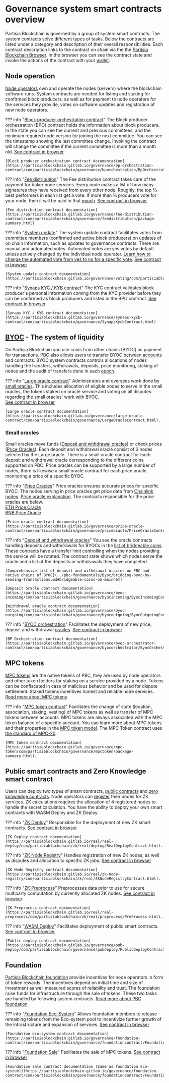 # Governance system smart contracts overview

Partisia Blockchain is governed by a group of system smart contracts. The system
contracts solve different types of tasks. Below the contracts are listed under a category and description of
their overall responsibilities. Each contract description links to the contract on chain via the
the [Partisia Blockchain Browser](https://browser.partisiablockchain.com/). In the browser you can see the contract state and
invoke the actions of the contract with your [wallet](https://snaps.metamask.io/snap/npm/partisiablockchain/snap/).


## Node operation

[Node operators](../node-operations/start-running-a-node.md) own and operate
the nodes (servers) where the blockchain software runs. System contracts are needed for listing and staking for 
confirmed block producers, as well as for payment to node operators for the services they provide, votes on software updates and registration of new node operators.

??? info "[Block producer orchestration contract](https://browser.partisiablockchain.com/contracts/04203b77743ad0ca831df9430a6be515195733ad91)"
    The Block producer orchestration (BPO) contract holds the information about block producers. In the state you can see
    the current and previous committees, and the minimum required node version for joining the next committee. You can see the timestamp showing the last committee change. Invoking the
    contract will change the committee if the current committee is more than a month old. [See contract in browser](https://browser.partisiablockchain.com/contracts/04203b77743ad0ca831df9430a6be515195733ad91)
    
    [Block producer orchestration contract documentation](https://partisiablockchain.gitlab.io/governance/bp-orchestration-contract/com/partisiablockchain/governance/bporchestration/BpOrchestrationContract.html)


??? info "[Fee distribution](https://browser.partisiablockchain.com/contracts/04fe17d1009372c8ed3ac5b790b32e349359c2c7e9)"
    The Fee distribution contract takes care of the payment for baker node services. Every node makes a list of how many
    signatures they have received from every other node. Roughly, the top ⅔ best performers in each list get a vote. If more
    than ⅓ producers vote for your node, then it will be paid in that [epoch](dictionary.md#epoch). [See contract in browser](https://browser.partisiablockchain.com/contracts/04fe17d1009372c8ed3ac5b790b32e349359c2c7e9)

    [Fee distribution contract documentation](https://partisiablockchain.gitlab.io/governance/fee-distribution-contract/com/partisiablockchain/governance/feedistribution/package-summary.html)

??? info "[System update](https://browser.partisiablockchain.com/contracts/04c5f00d7c6d70c3d0919fd7f81c7b9bfe16063620)"
    The system update contract facilitates votes from committee members (confirmed and active block producers) on updates of
    on chain information, such as updates to governance contracts. There are manual and automated votes. Automated votes are
    yes votes by default unless actively changed by the individual node operator. [Learn how to change the automated vote from yes to no for a specific vote](../node-operations/how-system-updates-and-voting-work.md). [See contract in browser](https://browser.partisiablockchain.com/contracts/04c5f00d7c6d70c3d0919fd7f81c7b9bfe16063620)

    [System update contract documentation](https://partisiablockchain.gitlab.io/governance/voting/com/partisiablockchain/governance/voting/VotingContract.html)

??? info "[Synaps KYC / KYB contract](https://browser.partisiablockchain.com/contracts/014aeb24bb43eb1d62c0cebf2a1318e63e35e53f96)"
    The KYC contract validates block producer's personal information coming from the KYC provider before they can be
    confirmed as block producers and listed in the BPO contract. [See contract in browser](https://browser.partisiablockchain.com/contracts/014aeb24bb43eb1d62c0cebf2a1318e63e35e53f96)

    [Synaps KYC / KYB contract documentation](https://partisiablockchain.gitlab.io/governance/synaps-kycb-contract/com/partisiablockchain/governance/SynapsKycbContract.html)

## [BYOC](../pbc-fundamentals/byoc/introduction-to-byoc.md) - The system of liquidity

On Partisia Blockchain you use coins from other chains (BYOC) as payment for transactions. PBC also allows users to
transfer BYOC between [accounts](create-an-account.md) and contracts. BYOC system contracts controls allocations of nodes handling the
transfers, withdrawals, deposits, price monitoring, staking of nodes and the audit of transfers done in each [epoch](dictionary.md#epoch).

??? info "[Large oracle contract](https://browser.partisiablockchain.com/contracts/04f1ab744630e57fb9cfcd42e6ccbf386977680014)"
    Administrates and oversees work done by [small oracles](../pbc-fundamentals/dictionary.md#small-oracle). This includes allocation of eligible nodes to serve in the small oracles, the tokens staked on oracle service and voting on all disputes regarding the small oracles' work with BYOC.   
    [See contract in browser](https://browser.partisiablockchain.com/contracts/04f1ab744630e57fb9cfcd42e6ccbf386977680014)    

    [Large oracle contract documentation](https://partisiablockchain.gitlab.io/governance/large-oracle-contract/com/partisiablockchain/governance/LargeOracleContract.html).

### Small oracles

Small oracles move funds ([Deposit and withdrawal oracles](https://partisiablockchain.gitlab.io/documentation/node-operations/oracles-on-partisia-blockchain.html#what-is-a-small-oracle)) or check prices ([Price Oracles](../pbc-fundamentals/dictionary.md#price-oracle)). Each deposit and withdrawal oracle consist of 3 nodes selected by the Large oracle. There is a small oracle contract for each deposit and withdrawal oracle corresponding to the different coins supported on PBC. Price oracles can be supported by a large number of nodes, there is likewise a small oracle contract for each price oracle monitoring a price of a specific BYOC.

??? info "[Price Oracles](../pbc-fundamentals/dictionary.md#price-oracle)"
    Price oracles ensures accurate prices for specific BYOC. The nodes serving in price oracles get price data from [Chainlink nodes](https://docs.chain.link/data-feeds/price-feeds). [Price oracle explanation](../pbc-fundamentals/dictionary.md#price-oracle). The contracts responsible for the price oracles are below.    
    [ETH Price Oracle](https://browser.partisiablockchain.com/contracts/0485010babcdb7aa56a0da57a840d81e2ea5f5705d)    
    [BNB Price Oracle](https://browser.partisiablockchain.com/contracts/049abfc6e763e8115e886fd1f7811944f43b533c39)

    [Price oracle contract documentation](https://partisiablockchain.gitlab.io/governance/price-oracle-contract/com/partisiablockchain/governance/priceoracle/PriceOracleContract.html).


??? info "[Deposit and withdrawal oracles](https://partisiablockchain.gitlab.io/documentation/node-operations/oracles-on-partisia-blockchain.html#what-is-a-small-oracle)"
    You see the oracle contracts handling deposits and withdrawals for BYOCs in the [list of bridgeable coins](../pbc-fundamentals/byoc/bridging-byoc-by-sending-transactions.md#bridgeable-coins-on-mainnet). These contracts have a transfer limit controlling when the nodes providing the service will be rotated. The
    contract state shows which nodes serve the oracle and a list of the deposits or withdrawals they have completed. 

    [Comprehensive list of deposit and withdrawal oracles on PBC and native chains of BYOC](../pbc-fundamentals/byoc/bridging-byoc-by-sending-transactions.md#bridgeable-coins-on-mainnet) 

    [Deposit oracle contract documentation](https://partisiablockchain.gitlab.io/governance/byoc-incoming/com/partisiablockchain/governance/byocincoming/ByocIncomingContract.html).

    [Withdrawal oracle contract documentation](https://partisiablockchain.gitlab.io/governance/byoc-outgoing/com/partisiablockchain/governance/byocoutgoing/ByocOutgoingContract.html).

??? info "[BYOC orchestration](https://browser.partisiablockchain.com/contracts/0458ff0a290e2fe847b23a364925799d1c53c8b36b)"
    Facilitates the deployment of new price, deposit and withdrawal [oracles](../node-operations/run-a-deposit-or-withdrawal-oracle-node.md). [See contract in browser](https://browser.partisiablockchain.com/contracts/0458ff0a290e2fe847b23a364925799d1c53c8b36b)
    
    [BP Orchestration contract documentation](https://partisiablockchain.gitlab.io/governance/byoc-orchestrator-contract/com/partisiablockchain/governance/byocorchestrator/ByocOrchestratorContract.html).


## MPC tokens

[MPC tokens](dictionary.md#mpc-token) are the native tokens of PBC, they are used by node operators and other token holders for staking on a service
provided by a node. Tokens can be confiscated in case of malicious behavior and be used for dispute settlement. Staked
tokens incentives honest and reliable node services. [Read more about MPC tokens](dictionary.md#mpc-token)

??? info "[MPC token contract](https://browser.partisiablockchain.com/contracts/01a4082d9d560749ecd0ffa1dcaaaee2c2cb25d881)"
    Facilitates the change of state (location, association, staking, vesting) of MPC tokens as well as transfer of MPC
    tokens between accounts. MPC tokens are always associated with the MPC token balance of a specific account. You can
    learn more about MPC tokens and their properties in the [MPC token model](mpc-token-model-and-account-elements.md). The MPC Token contract uses [the standard of MPC-20](../smart-contracts/integration/mpc-20-token-contract.md). 

    [MPC token contract documentation](https://partisiablockchain.gitlab.io/governance/mpc-token/com/partisiablockchain/governance/mpctoken/package-summary.html).

## Public smart contracts and Zero Knowledge smart contract

Users can deploy two types of smart contracts, [public contracts](../smart-contracts/what-is-a-smart-contract.md) and [zero knowledge contracts](../smart-contracts/zk-smart-contracts/zk-smart-contracts.md). Node operators can [register](https://browser.partisiablockchain.com/contracts/01a2020bb33ef9e0323c7a3210d5cb7fd492aa0d65/registerAsZkNode) their nodes for ZK services. ZK calculations requires the allocation of 4 registered nodes to handle the
secret calculation. You have the ability to deploy your own smart contracts with WASM Deploy and ZK Deploy.

??? info "[ZK Deploy](https://browser.partisiablockchain.com/contracts/018bc1ccbb672b87710327713c97d43204905082cb)"
    Responsible for the deployment of new ZK smart contracts. [See contract in browser](https://browser.partisiablockchain.com/contracts/018bc1ccbb672b87710327713c97d43204905082cb)

    [ZK Deploy contract documentation](https://partisiablockchain.gitlab.io/real/real-deploy/com/partisiablockchain/zk/real/deploy/RealDeployContract.html).

??? info "[ZK Node Registry](https://browser.partisiablockchain.com/contracts/01a2020bb33ef9e0323c7a3210d5cb7fd492aa0d65)"
    Handles registration of new ZK nodes, as well as disputes and allocation to specific ZK jobs. [See contract in browser](https://browser.partisiablockchain.com/contracts/01a2020bb33ef9e0323c7a3210d5cb7fd492aa0d65)
    
    [ZK Node Registry contract documentation](https://partisiablockchain.gitlab.io/real/zk-node-registry/com/partisiablockchain/zk/real/ZkNodeRegistryContract.html).

??? info "[ZK Preprocess](https://browser.partisiablockchain.com/contracts/01385fedf807390c3dedf42ba51208bc51292e2657)"
    Preprocesses data prior to use for secure multiparty computation by currently allocated ZK nodes. [See contract in browser](https://browser.partisiablockchain.com/contracts/01385fedf807390c3dedf42ba51208bc51292e2657)

    [ZK Preprocess contract documentation](https://partisiablockchain.gitlab.io/real/real-preprocess/com/partisiablockchain/zk/real/preprocess/PreProcess.html).

??? info "[WASM Deploy](https://browser.partisiablockchain.com/contracts/0197a0e238e924025bad144aa0c4913e46308f9a4d)"
    Facilitates deployment of public smart contracts. [See contract in browser](https://browser.partisiablockchain.com/contracts/0197a0e238e924025bad144aa0c4913e46308f9a4d)
    
    [Public deploy contract documentation](https://partisiablockchain.gitlab.io/governance/pub-deploy/com/partisiablockchain/governance/pubdeploy/PublicDeployContract.html).

## Foundation

[Partisia Blockchain foundation](https://partisiablockchain.com/foundation) provide incentives for node
operators in form of token rewards. The incentives depend on initial time and size of investment as well measured scores of reliability and trust. The foundation raise funds for infrastructure through the sale of tokens. These two tasks are handled 
by following system contracts. [Read more about PBC foundation](https://partisiablockchain.com/foundation)

??? info "[Foundation Eco-System](https://browser.partisiablockchain.com/contracts/01ad44bb0277a8df16408006c375a6fa015bb22c97)"
    Allows foundation members to release remaining tokens from the Eco-system pool to incentivize further growth of the
    infrastructure and expansion of services. [See contract in browser](https://browser.partisiablockchain.com/contracts/01ad44bb0277a8df16408006c375a6fa015bb22c97)

    [Foundation eco-system contract documentation](https://partisiablockchain.gitlab.io/governance/foundation-contract/com/partisiablockchain/governance/foundationcontract/FoundationContract.html)

??? info "[Foundation Sale](https://browser.partisiablockchain.com/contracts/012635f1c0a9bffd59853c6496e1c26ebda0e2b4da)"
    Facilitates the sale of MPC tokens. [See contract in browser](https://browser.partisiablockchain.com/contracts/012635f1c0a9bffd59853c6496e1c26ebda0e2b4da)

    [Foundation sale contract documentation (Same as foundation eco-system)](https://partisiablockchain.gitlab.io/governance/foundation-contract/com/partisiablockchain/governance/foundationcontract/FoundationContract.html)